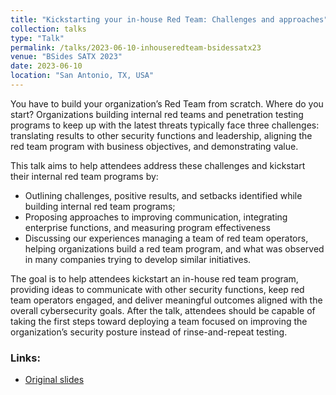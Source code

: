 ```yaml
---
title: "Kickstarting your in-house Red Team: Challenges and approaches"
collection: talks
type: "Talk"
permalink: /talks/2023-06-10-inhouseredteam-bsidessatx23
venue: "BSides SATX 2023"
date: 2023-06-10
location: "San Antonio, TX, USA"
---
```


You have to build your organization’s Red Team from scratch. Where do you start? Organizations building internal red teams and penetration testing programs to keep up with the latest threats typically face three challenges: translating results to other security functions and leadership, aligning the red team program with business objectives, and demonstrating value.

This talk aims to help attendees address these challenges and kickstart their internal red team programs by:

* Outlining challenges, positive results, and setbacks identified while building internal red team programs;
* Proposing approaches to improving communication, integrating enterprise functions, and measuring program effectiveness
* Discussing our experiences managing a team of red team operators, helping organizations build a red team program, and what was observed in many companies trying to develop similar initiatives.

The goal is to help attendees kickstart an in-house red team program, providing ideas to communicate with other security functions, keep red team operators engaged, and deliver meaningful outcomes aligned with the overall cybersecurity goals. After the talk, attendees should be capable of taking the first steps toward deploying a team focused on improving the organization’s security posture instead of rinse-and-repeat testing.

### Links: ######
* [Original slides](https://speakerdeck.com/0xc0da/kickstarting-your-in-house-red-team-challenges-and-approaches)
